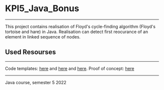 # KPI5_Java_Bonus
***
This project contains realisation of Floyd's cycle-finding algorithm (Floyd's tortoise and hare) in Java. Realisation can detect first reocurance of an element in linked sequence of nodes.

## Used Resourses
---
Code templates: [here](https://www.geeksforgeeks.org/detect-loop-in-a-linked-list/) and [here](https://www.geeksforgeeks.org/find-any-one-of-the-multiple-repeating-elements-in-read-only-array-set-2/) and [here](https://en.wikipedia.org/wiki/Cycle_detection#Floyd's_tortoise_and_hare).
Proof of concept: [here](https://stackoverflow.com/questions/2936213/how-does-finding-a-cycle-start-node-in-a-cycle-linked-list-work/6110767#6110767)
***
Java course, semester 5 2022
